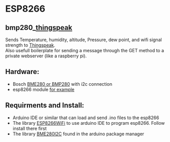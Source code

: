 ESP8266
=============
## bmp280_[thingspeak](https://thingspeak.com/)

Sends Temperature, humidity, altitude, Pressure, dew point, and wifi signal strength to [Thingspeak](https://thingspeak.com/).  
Also usefull boilerplate for sending a message through the GET method to a private webserver (like a raspberry pi).

## Hardware:

* Bosch [BME280 or BMP280](https://www.amazon.com/dp/B0118XCKTG/ref=cm_sw_r_tw_dp_x_5feozbVBZTRCQ) with i2c connection 
* esp8266 module [for example](https://www.amazon.com/dp/B01IK9GEQG/ref=cm_sw_r_tw_dp_x_DieozbD29KNYZ)

## Requirments and Install:

* Arduino IDE or similar that can load and send .ino files to the esp8266
* The library [ESP8266WiFi](https://github.com/esp8266/Arduino) to use arduino IDE to program esp8266. Follow install there first
* The library [BME280I2C](https://github.com/finitespace/BME280) found in the arduino package manager
